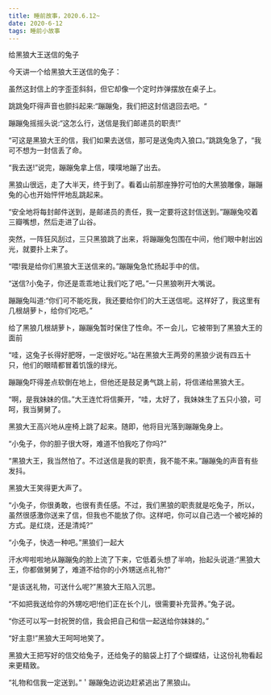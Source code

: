 ```yaml
---
title: 睡前故事，2020.6.12~
date: 2020-6-12
tags: 睡前小故事
---
```


给黑狼大王送信的兔子

今天讲一个给黑狼大王送信的兔子：

虽然这封信上的字歪歪斜斜，但它却像一个定时炸弹摆放在桌子上。

跳跳兔吓得声音也颤抖起来:“蹦蹦兔，我们把这封信退回去吧。“<!-- more  -->

蹦蹦兔摇摇头说:“这怎么行，送信是我们邮递员的职责!”

“可这是黑狼大王的信，我们如果去送信，那可是送兔肉入狼口。”跳跳兔急了，“我可不想为一封信丢了命。



“我去送!”说完，蹦蹦兔拿上信，噗噗地蹦了出去。

黑狼山很远，走了大半天，终于到了。看着山前那座狰狞可怕的大黑狼雕像，蹦蹦兔的心也开始怦怦地乱跳起来。

“安全地将每封邮件送到，是邮递员的责任，我一定要将这封信送到。”蹦蹦兔咬着三瓣嘴想，然后走进了山谷。

突然，一阵狂风刮过，三只黑狼跳了出来，将蹦蹦兔包围在中间，他们眼中射出凶光，就要扑上来了。


“喂!我是给你们黑狼大王送信来的。”蹦蹦兔急忙扬起手中的信。

“送信?小兔子，你还是乖乖地让我们吃了吧。”一只黑狼咧开大嘴说。

蹦蹦兔叫道:“你们可不能吃我，我还要给你们的大王送信呢。这样好了，我这里有几根胡萝ト，给你们吃吧。”

给了黑狼几根胡萝ト，蹦蹦兔暂时保住了性命。不ー会儿，它被带到了黑狼大王的面前


“哇，这兔子长得好肥呀，一定很好吃。”站在黑狼大王两旁的黑狼少说有四五十只，他们的眼晴都冒着饥饿的绿光。

蹦蹦兔吓得差点软倒在地上，但他还是鼓足勇气跳上前，将信递给黑狼大王。

“啊，是我妹妹的信。”大王连忙将信撕开，“哇，太好了，我妹妹生了五只小狼，可呵，我当舅舅了。

黑狼大王高兴地从座椅上跳了起来。随即，他将目光落到蹦蹦兔身上。


“小兔子，你的胆子很大呀，难道不怕我吃了你吗?”

“黑狼大王，我当然怕了。不过送信是我的职责，我不能不来。”蹦蹦兔的声音有些发抖。

黑狼大王笑得更大声了。

“小兔子，你很勇敢，也很有责任感。不过，我们黑狼的职责就是吃兔子，所以，虽然很感激你送来了信，但我也不能放了你。这样吧，你可以自己选一个被吃掉的方式。是红烧，还是清炖?”

“小兔子，快选一种吧。”黑狼们一起大


汗水哔啦啦地从蹦蹦兔的脸上流了下来，它低着头想了半响，抬起头说道:“黑狼大王，你都做舅舅了，难道不给你的小外甥送点礼物?”

“是该送礼物，可送什么呢?”黑狼大王陷入沉思。

“不如把我送给你的外甥吃吧!他们正在长个儿，很需要补充营养。”兔子说。

“你还可以写一封祝贺的信，我会把自己和信一起送给你妺妹的。”

“好主意!”黑狼大王呵呵地笑了。


黑狼大王把写好的信交给兔子，还给兔子的脑袋上打了个蝴蝶结，让这份礼物看起来更精致。

“礼物和信我一定送到。”＇蹦蹦兔边说边赶紧逃出了黑狼山。

